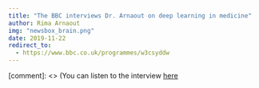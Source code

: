 ```yaml
---
title: "The BBC interviews Dr. Arnaout on deep learning in medicine"
author: Rima Arnaout
img: "newsbox_brain.png"
date: 2019-11-22
redirect_to:
  - https://www.bbc.co.uk/programmes/w3csyddw
---
```


[comment]: <> (You can listen to the interview [here](https://www.bbc.co.uk/programmes/w3csyddw)